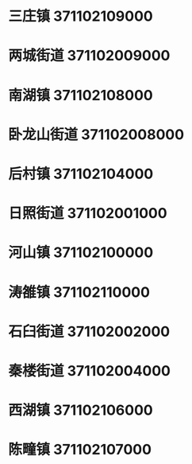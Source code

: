 # 三庄镇 371102109000
# 两城街道 371102009000
# 南湖镇 371102108000
# 卧龙山街道 371102008000
# 后村镇 371102104000
# 日照街道 371102001000
# 河山镇 371102100000
# 涛雒镇 371102110000
# 石臼街道 371102002000
# 秦楼街道 371102004000
# 西湖镇 371102106000
# 陈疃镇 371102107000
